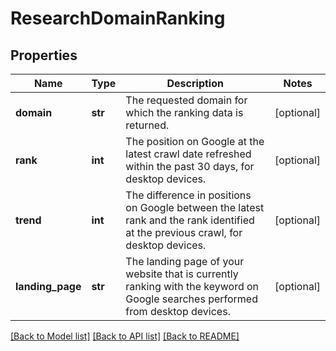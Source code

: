 # ResearchDomainRanking

## Properties
Name | Type | Description | Notes
------------ | ------------- | ------------- | -------------
**domain** | **str** | The requested domain for which the ranking data is returned. | [optional] 
**rank** | **int** | The position on Google at the latest crawl date refreshed within the past 30 days, for desktop devices. | [optional] 
**trend** | **int** | The difference in positions on Google between the latest rank and the rank identified at the previous crawl, for desktop devices. | [optional] 
**landing_page** | **str** | The landing page of your website that is currently ranking with the keyword on Google searches performed from desktop devices. | [optional] 

[[Back to Model list]](../README.md#documentation-for-models) [[Back to API list]](../README.md#documentation-for-api-endpoints) [[Back to README]](../README.md)

